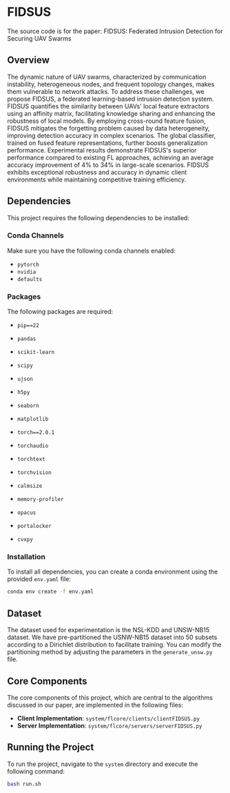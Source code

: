 # FIDSUS

The source code is for the paper: FIDSUS: Federated Intrusion Detection for Securing UAV Swarms

## Overview

The dynamic nature of UAV swarms, characterized by communication instability, heterogeneous nodes, and frequent topology changes, makes them vulnerable to network attacks. To address these challenges, we propose FIDSUS, a federated learning-based intrusion detection system. FIDSUS quantifies the similarity between UAVs' local feature extractors using an affinity matrix, facilitating knowledge sharing and enhancing the robustness of local models. By employing cross-round feature fusion, FIDSUS mitigates the forgetting problem caused by data heterogeneity, improving detection accuracy in complex scenarios. The global classifier, trained on fused feature representations, further boosts generalization performance. Experimental results demonstrate FIDSUS's superior performance compared to existing FL approaches, achieving an average accuracy improvement of 4% to 34% in large-scale scenarios. FIDSUS exhibits exceptional robustness and accuracy in dynamic client environments while maintaining competitive training efficiency.


## Dependencies

This project requires the following dependencies to be installed:

### Conda Channels

Make sure you have the following conda channels enabled:

- `pytorch`
- `nvidia`
- `defaults`

### Packages

The following packages are required:

- `pip==22`
- `pandas`
- `scikit-learn`
- `scipy`
- `ujson`
- `h5py`
- `seaborn`
- `matplotlib`

- `torch==2.0.1`
- `torchaudio`
- `torchtext`
- `torchvision`
- `calmsize`
- `memory-profiler`
- `opacus`
- `portalocker`
- `cvxpy`

### Installation

To install all dependencies, you can create a conda environment using the provided `env.yaml` file:

```bash
conda env create -f env.yaml
```

## Dataset

The dataset used for experimentation is the NSL-KDD and UNSW-NB15 dataset. We have pre-partitioned the USNW-NB15 dataset into 50 subsets according to a Dirichlet distribution to facilitate training. You can modify the partitioning method by adjusting the parameters in the `generate_unsw.py` file.

## Core Components

The core components of this project, which are central to the algorithms discussed in our paper, are implemented in the following files:


- **Client Implementation**: `system/flcore/clients/clientFIDSUS.py`
- **Server Implementation**: `system/flcore/servers/serverFIDSUS.py`

## Running the Project

To run the project, navigate to the `system` directory and execute the following command:

```bash
bash run.sh
```


